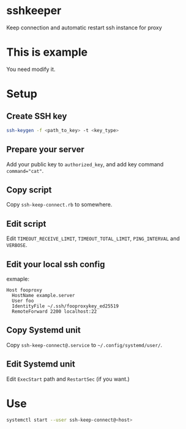 # sshkeeper

Keep connection  and automatic restart ssh instance for proxy

# This is example

You need modify it.

# Setup

## Create SSH key

```bash
ssh-keygen -f <path_to_key> -t <key_type>
```

## Prepare your server

Add your public key to `authorized_key`, and add key command `command="cat"`.

## Copy script

Copy `ssh-keep-connect.rb` to somewhere.

## Edit script

Edit `TIMEOUT_RECEIVE_LIMIT`, `TIMEOUT_TOTAL_LIMIT`, `PING_INTERVAL` and `VERBOSE`.

## Edit your local ssh config

exmaple:

```
Host fooproxy
  HostName example.server
  User foo
  IdentityFile ~/.ssh/fooproxykey_ed25519
  RemoteForward 2200 localhost:22
```

## Copy Systemd unit

Copy `ssh-keep-connect@.service` to `~/.config/systemd/user/`.

## Edit Systemd unit

Edit `ExecStart` path and `RestartSec` (if you want.)

# Use

```bash
systemctl start --user ssh-keep-connect@<host>
```